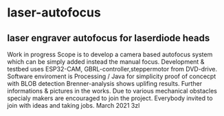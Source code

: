 # laser-autofocus
## laser engraver autofocus for laserdiode heads
Work in progress
Scope is to develop a camera based autofocus system which can be simply added instead the manual focus.
Development & testbed uses ESP32-CAM, GBRL-controller,steppermotor from DVD-drive.
Software enviroment is Processing / Java for simplicity
proof of concecpt with BLOB detection Brenner-analysis shows uplifing results.
Further informations & pictures in the works.
Due to various mechanical obstacles specialy makers are encouraged to join the project.
Everybody invited to join with ideas and taking jobs.
March 2021 3zl
